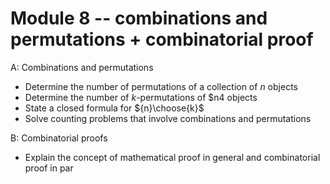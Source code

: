 # Module 8 -- combinations and permutations + combinatorial proof

A: Combinations and permutations

- Determine the number of permutations of a collection of $n$ objects
- Determine the number of $k$-permutations of $n4 objects
- State a closed formula for ${n}\choose{k}$
- Solve counting problems that involve combinations and permutations


B: Combinatorial proofs 

- Explain the concept of mathematical proof in general and combinatorial proof in par
<!--stackedit_data:
eyJoaXN0b3J5IjpbNDY2Njk1NTMzLDExNjMzMjc2OTJdfQ==
-->